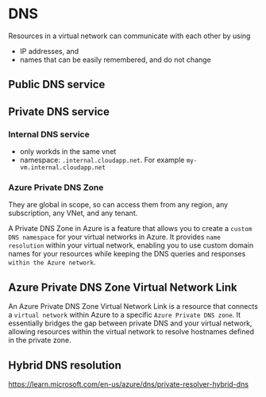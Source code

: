 # DNS

 Resources in a virtual network can communicate with each other by using 
 - IP addresses, and
 - names that can be easily remembered, and do not change

## Public DNS service

## Private DNS service
### Internal DNS service
- only workds in the same vnet
- namespace: `.internal.cloudapp.net`. For example `my-vm.internal.cloudapp.net`

### Azure Private DNS Zone
They are global in scope, so can access them from any region, any subscription, any VNet, and any tenant.

A Private DNS Zone in Azure is a feature that allows you to create a `custom DNS namespace` for your virtual networks in Azure. 
It provides `name resolution` within your virtual network, enabling you to use custom domain names for your resources 
while keeping the DNS queries and responses `within the Azure network`. 

## Azure Private DNS Zone Virtual Network Link
An Azure Private DNS Zone Virtual Network Link is a resource that connects a `virtual network` within Azure to a specific `Azure Private DNS zone`. 
It essentially bridges the gap between private DNS and your virtual network, allowing resources within the virtual network to resolve hostnames defined in the private zone.

## Hybrid DNS resolution
https://learn.microsoft.com/en-us/azure/dns/private-resolver-hybrid-dns
